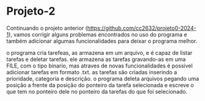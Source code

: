 # Projeto-2
Continuando o projeto anterior (https://github.com/cc2632/projeto0-2024-1), vamos corrigir alguns problemas encontrados no uso do programa e também adicionar algumas funcionalidades para deixar o programa melhor.

o programa cria tarefeas, as armazena em um arquivo, e é capaz de listar tarefas e deletar tarefas.
ele armazena as tarefas gravando-as em uma FILE, com o tipo binario, mas atraves de novas funcionalidades é possivel adicionar tarefas em formato .txt.
as tarefas são criadas inserindo a prioridade, categoria e descrição.
o programa deleta arquivos pegando uma posição a frente da posição do ponteiro da tarefa selecionada e escreve o que tem no ponteiro dele no ponteiro da tarefas do que foi selecionado.
